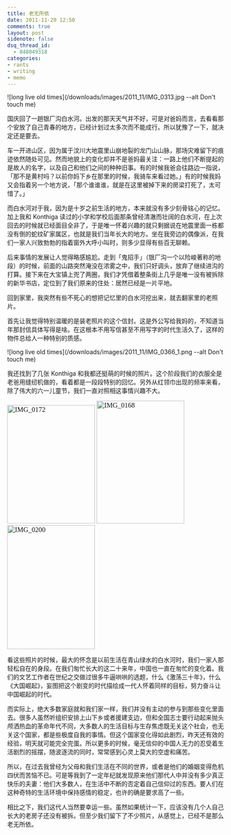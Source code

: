 ```yaml
---
title: 老无所依
date: 2011-11-20 12:50
comments: true
layout: post
sidenote: false
dsq_thread_id:
  - 848049318
categories:
- rants
- writing
- memo
---
```


![long live old times](/downloads/images/2011_11/IMG_0313.jpg --alt Don't touch me)


国庆回了一趟银厂沟白水河。出发的那天天气并不好，可是对爸妈而言，去看看那个安放了自己青春的地方，已经计划过太多次而不能成行。所以犹豫了一下，就决定还是要去。

车一开进山区，因为属于汶川大地震里山崩地裂的龙门山山脉，那场灾难留下的痕迹依然随处可见。然而地貌上的变化却并不是爸妈最关注：一路上他们不断提起的是故人的名字，以及自己和他们之间的种种旧事。有的时候我爸会往路边一指说，「那不是黄村吗？以前你妈下乡在那里的时候，我骑车来看过她。」有的时候我妈又会指着另一个地方说，「那个谁谁谁，就是在这里被掉下来的房梁打死了，太可惜了。」

而白水河对于我，因为是十岁之前生活的地方，本来就没有多少刻骨铭心的记忆。加上我和 Konthiga 读过的小学和学校后面那条曾经清澈而壮阔的白水河，在上次回去的时候就已经面目全非了，于是唯一怀着兴趣的就只剩据说在地震里面一栋都没有倒的蛇纹矿家属区，也就是我们当年长大的地方。坐在我旁边的偶像派，在我们一家人兴致勃勃的指着窗外大呼小叫时，则多少显得有些百无聊赖。

后来事情的发展让人觉得略感尴尬。走到「鬼招手」（银厂沟一个以险峻著称的地段）的时候，前面的山路突然淹没在浓雾之中，我们只好调头，放弃了继续进沟的打算。接下来在大宝镇上兜了两圈，我们才凭借着整条街上几乎是唯一没有被拆除的新华书店，定位到了我们原来的住处：居然已经是一片平地。

回到家里，我突然有些不死心的想把记忆里的白水河挖出来，就去翻家里的老照片。

首先让我觉得特别温暖的是装老照片的这个信封。这是外公写给我妈的，不知道当年那封信具体写得是啥。在这根本不用写信甚至不用写字的时代生活久了，这样的物件总给人一种特别的质感。


![long live old times](/downloads/images/2011_11/IMG_0366_1.png --alt Don't touch me)

我还找到了几张 Konthiga 和我都还挺萌的时候的照片。这个阶段我们的衣服全是老爸用缝纫机做的，看着都是一段段特别的回忆。另外从红领巾出现的频率来看，除了伟大的六一儿童节，我们一直对照相这事情兴趣不大。

<span style="widows: 2; text-transform: none; text-indent: 0px; letter-spacing: normal; border-collapse: separate; font: medium tahoma; white-space: normal; orphans: 2; color: rgb(0,0,0); word-spacing: 0px; -webkit-border-horizontal-spacing: 0px; -webkit-border-vertical-spacing: 0px; -webkit-text-decorations-in-effect: none; -webkit-text-size-adjust: auto; -webkit-text-stroke-width: 0px"><a href="/downloads/images/2011_11/IMG_0172.jpg"><img style="border-bottom: 0px; border-left: 0px; display: inline; border-top: 0px; border-right: 0px" title="IMG_0172" border="0" alt="IMG_0172" src="{{ site.static_base }}/downloads/images/2011_11/IMG_0172.jpg" width="204" height="275" /></a> <a href="/downloads/images/2011_11/IMG_0168.jpg"><img style="border-bottom: 0px; border-left: 0px; display: inline; border-top: 0px; border-right: 0px" title="IMG_0168" border="0" alt="IMG_0168" src="{{ site.static_base }}/downloads/images/2011_11/IMG_0168.jpg" width="204" height="285" /></a> <a href="/downloads/images/2011_11/IMG_0200.jpg"><img style="border-bottom: 0px; border-left: 0px; display: inline; border-top: 0px; border-right: 0px" title="IMG_0200" border="0" alt="IMG_0200" src="{{ site.static_base }}/downloads/images/2011_11/IMG_0200.jpg" width="204" height="288" /></a> </span>

看这些照片的时候，最大的怀念是以前生活在青山绿水的白水河时，我们一家人那轻松自在的身段。在我们匆忙长大的这二十来年，中国也一直在匆忙的变化着。我们的文艺工作者在世纪之交做过很多牛逼哄哄的选题，什么《激荡三十年》，什么《大国崛起》，妄图把这个剧变的时代描绘成一代人怀着同样的目标，努力奋斗让中国崛起的时代。

而实际上，绝大多数家庭就和我们家一样，我们并没有主动的参与到那些变化里面去。很多人虽然听组织安排上山下乡或者援建支边，但和全国志士要行动起来抛头颅洒热血的革命年代不同，大多数人的生活目标与生存焦虑既无关这个社会，也无关这个国家，都是些极度自我的事情。但这个国家变化得如此剧烈，昨天还有效的经验，明天就可能完全完蛋。所以更多的时候，毫无信仰的中国人无力的忍受着生活剧烈的摇摆，随波逐流的同时，常常感到心灵上莫大的空虚和痛苦。

所以，在过去我曾经为父母和我们生活在不同的世界，或者是他们的婚姻变得危机四伏而苦恼不已。可是等我到了一定年纪就发现原来他们那代人中并没有多少真正快乐的夫妻：他们大多数人，在生活中不断的否定着自己信仰过的东西。要人们在这种奇特的生活环境中保持感情的稳定，也许的确是要求高了一些。

相比之下，我们这代人当然要幸运一些。虽然如果统计一下，应该没有几个人自己长大的老房子还没有被拆。但至少我们留下了不少照片，从感觉上，已经不是那么老无所依。
